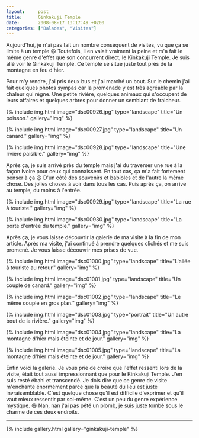 ```yaml
---
layout:     post
title:      Ginkakuji Temple
date:       2008-08-17 13:17:49 +0200
categories: ["Balades", "Visites"]
---
```


Aujourd'hui, je n'ai pas fait un nombre conséquent de visites, vu que ça se limite à un temple :laughing: Toutefois, 
il en valait vraiment la peine et m'a fait le même genre d'effet que son concurrent direct, le Kinkakuji Temple. Je 
suis allé voir le Ginkakuji Temple. Ce temple se situe juste tout près de la montagne en feu d'hier.

<!--more-->

Pour m'y rendre, j'ai pris deux bus et j'ai marché un bout. Sur le chemin j'ai fait quelques photos sympas car la
promenade y est très agréable par la chaleur qui régne. Une petite rivière, quelques animaux qui s'occupent de
leurs affaires et quelques arbres pour donner un semblant de fraicheur.

<!-- /assets/images/posts/2008-08-17-ginkakuji-temple/dsc00926.jpg -->
{% include img.html
    image="dsc00926.jpg"
    type="landscape"
    title="Un poisson."
    gallery="img"
%}

<!-- /assets/images/posts/2008-08-17-ginkakuji-temple/dsc00927.jpg -->
{% include img.html
    image="dsc00927.jpg"
    type="landscape"
    title="Un canard."
    gallery="img"
%}

<!-- /assets/images/posts/2008-08-17-ginkakuji-temple/dsc00928.jpg -->
{% include img.html
    image="dsc00928.jpg"
    type="landscape"
    title="Une rivière paisible."
    gallery="img"
%}

Après ça, je suis arrivé près du temple mais j'ai du traverser une rue à la façon Ivoire pour ceux qui connaissent.
En tout cas, ça m'a fait fortement penser à ça :laughing: D'un côté des souvenirs et babioles et de l'autre la même 
chose. Des jolies choses à voir dans tous les cas. Puis après ça, on arrive au temple, du moins à l'entrée.

<!-- /assets/images/posts/2008-08-17-ginkakuji-temple/dsc00929.jpg -->
{% include img.html
    image="dsc00929.jpg"
    type="landscape"
    title="La rue à touriste."
    gallery="img"
%}

<!-- /assets/images/posts/2008-08-17-ginkakuji-temple/dsc00930.jpg -->
{% include img.html
    image="dsc00930.jpg"
    type="landscape"
    title="La porte d'entrée du temple."
    gallery="img"
%}

Après ça, je vous laisse découvrir la galerie de ma visite à la fin de mon article. Après ma visite, j'ai continué
à prendre quelques clichés et me suis promené. Je vous laisse découvrir mes prises de vue.

<!-- /assets/images/posts/2008-08-17-ginkakuji-temple/dsc01000.jpg -->
{% include img.html
    image="dsc01000.jpg"
    type="landscape"
    title="L'allée à touriste au retour."
    gallery="img"
%}

<!-- /assets/images/posts/2008-08-17-ginkakuji-temple/dsc01001.jpg -->
{% include img.html
    image="dsc01001.jpg"
    type="landscape"
    title="Un couple de canard."
    gallery="img"
%}

<!-- /assets/images/posts/2008-08-17-ginkakuji-temple/dsc01002.jpg -->
{% include img.html
    image="dsc01002.jpg"
    type="landscape"
    title="Le même couple en gros plan."
    gallery="img"
%}

<!-- /assets/images/posts/2008-08-17-ginkakuji-temple/dsc01003.jpg -->
{% include img.html
    image="dsc01003.jpg"
    type="portrait"
    title="Un autre bout de la rivière."
    gallery="img"
%}

<!-- /assets/images/posts/2008-08-17-ginkakuji-temple/dsc01004.jpg -->
{% include img.html
    image="dsc01004.jpg"
    type="landscape"
    title="La montagne d'hier mais éteinte et de jour."
    gallery="img"
%}

<!-- /assets/images/posts/2008-08-17-ginkakuji-temple/dsc01005.jpg -->
{% include img.html
    image="dsc01005.jpg"
    type="landscape"
    title="La montagne d'hier mais éteinte et de jour."
    gallery="img"
%}

Enfin voici la galerie. Je vous prie de croire que l'effet ressenti lors de la visite, était tout aussi
impressionnant que pour le Kinkakuji Temple. J'en suis resté ébahi et transcendé. Je dois dire que ce genre de
visite m'enchante énormément parce que la beauté du lieu est juste invraisemblable. C'est quelque chose qu'il est
difficile d'exprimer et qu'il vaut mieux ressentir par soi-même. C'est un peu du genre expérience mystique. :laughing: 
Nan, nan j'ai pas pété un plomb, je suis juste tombé sous le charme de ces deux endroits.

-----

{% include gallery.html gallery="ginkakuji-temple" %}